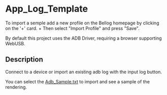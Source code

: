 
# App_Log_Template

To import a semple add a new profile on the Bellog homepage by clicking on the '+' card. +
Then select "Import Profile" and press "Save".

By default this project uses the ADB Driver, requiring a browser supporting WebUSB.

## Description

Connect to a device or import an existing adb log with the input log button.

You can select the [Adb_Sample.txt](./Adb_Sample.txt) to import and see a sample of the rendering.